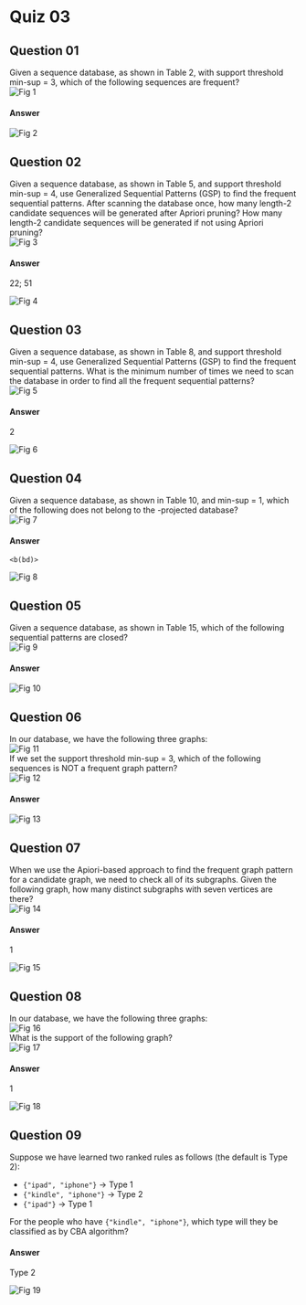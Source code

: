 Quiz 03
=======  

Question 01  
-----------  
Given a sequence database, as shown in Table 2, with support threshold min-sup = 3, which of the following sequences are frequent?  
![Fig 1](https://github.com/UtkarshPathrabe/Pattern-Discovery-In-Data-Mining/blob/master/Weekly%20Quizzes/Week%203/Fig01.png "Fig 1")  

#### Answer  
![Fig 2](https://github.com/UtkarshPathrabe/Pattern-Discovery-In-Data-Mining/blob/master/Weekly%20Quizzes/Week%203/Fig02.png "Fig 2")  

Question 02
-----------  
Given a sequence database, as shown in Table 5, and support threshold min-sup = 4, use Generalized Sequential Patterns (GSP) to find the frequent sequential patterns. After scanning the database once, how many length-2 candidate sequences will be generated after Apriori pruning? How many length-2 candidate sequences will be generated if not using Apriori pruning?  
![Fig 3](https://github.com/UtkarshPathrabe/Pattern-Discovery-In-Data-Mining/blob/master/Weekly%20Quizzes/Week%203/Fig03.png "Fig 3")  

#### Answer  
22; 51  

![Fig 4](https://github.com/UtkarshPathrabe/Pattern-Discovery-In-Data-Mining/blob/master/Weekly%20Quizzes/Week%203/Fig04.png "Fig 4")  

Question 03
-----------  
Given a sequence database, as shown in Table 8, and support threshold min-sup = 4, use Generalized Sequential Patterns (GSP) to find the frequent sequential patterns. What is the minimum number of times we need to scan the database in order to find all the frequent sequential patterns?   
![Fig 5](https://github.com/UtkarshPathrabe/Pattern-Discovery-In-Data-Mining/blob/master/Weekly%20Quizzes/Week%203/Fig05.png "Fig 5")  

#### Answer  
2  

![Fig 6](https://github.com/UtkarshPathrabe/Pattern-Discovery-In-Data-Mining/blob/master/Weekly%20Quizzes/Week%203/Fig06.png "Fig 6")  

Question 04
-----------  
Given a sequence database, as shown in Table 10, and min-sup = 1, which of the following does not belong to the <a>-projected database?  
![Fig 7](https://github.com/UtkarshPathrabe/Pattern-Discovery-In-Data-Mining/blob/master/Weekly%20Quizzes/Week%203/Fig07.png "Fig 7")  

#### Answer  
`<b(bd)>`  

![Fig 8](https://github.com/UtkarshPathrabe/Pattern-Discovery-In-Data-Mining/blob/master/Weekly%20Quizzes/Week%203/Fig08.png "Fig 8")  

Question 05
-----------  
Given a sequence database, as shown in Table 15, which of the following sequential patterns are closed?  
![Fig 9](https://github.com/UtkarshPathrabe/Pattern-Discovery-In-Data-Mining/blob/master/Weekly%20Quizzes/Week%203/Fig09.png "Fig 9")  

#### Answer  
![Fig 10](https://github.com/UtkarshPathrabe/Pattern-Discovery-In-Data-Mining/blob/master/Weekly%20Quizzes/Week%203/Fig10.png "Fig 10")  

Question 06
-----------  
In our database, we have the following three graphs:  
![Fig 11](https://github.com/UtkarshPathrabe/Pattern-Discovery-In-Data-Mining/blob/master/Weekly%20Quizzes/Week%203/Fig11.png "Fig 11")  
If we set the support threshold min-sup = 3, which of the following sequences is NOT a frequent graph pattern?  
![Fig 12](https://github.com/UtkarshPathrabe/Pattern-Discovery-In-Data-Mining/blob/master/Weekly%20Quizzes/Week%203/Fig12.png "Fig 12")  

#### Answer  
![Fig 13](https://github.com/UtkarshPathrabe/Pattern-Discovery-In-Data-Mining/blob/master/Weekly%20Quizzes/Week%203/Fig13.png "Fig 13")  

Question 07
-----------  
When we use the Apiori-based approach to find the frequent graph pattern for a candidate graph, we need to check all of its subgraphs. Given the following graph, how many distinct subgraphs with seven vertices are there?  
![Fig 14](https://github.com/UtkarshPathrabe/Pattern-Discovery-In-Data-Mining/blob/master/Weekly%20Quizzes/Week%203/Fig14.png "Fig 14")  

#### Answer  
1  

![Fig 15](https://github.com/UtkarshPathrabe/Pattern-Discovery-In-Data-Mining/blob/master/Weekly%20Quizzes/Week%203/Fig15.png "Fig 15")  

Question 08
-----------  
In our database, we have the following three graphs:  
![Fig 16](https://github.com/UtkarshPathrabe/Pattern-Discovery-In-Data-Mining/blob/master/Weekly%20Quizzes/Week%203/Fig16.png "Fig 16")  
What is the support of the following graph?  
![Fig 17](https://github.com/UtkarshPathrabe/Pattern-Discovery-In-Data-Mining/blob/master/Weekly%20Quizzes/Week%203/Fig17.png "Fig 17")  

#### Answer  
1  

![Fig 18](https://github.com/UtkarshPathrabe/Pattern-Discovery-In-Data-Mining/blob/master/Weekly%20Quizzes/Week%203/Fig18.png "Fig 18")  

Question 09
-----------  
Suppose we have learned two ranked rules as follows (the default is Type 2):  
* `{"ipad", "iphone"}` -> Type 1  
* `{"kindle", "iphone"}` -> Type 2  
* `{"ipad"}` -> Type 1  

For the people who have `{"kindle", "iphone"}`, which type will they be classified as by CBA algorithm?  

#### Answer  
Type 2  

![Fig 19](https://github.com/UtkarshPathrabe/Pattern-Discovery-In-Data-Mining/blob/master/Weekly%20Quizzes/Week%203/Fig19.png "Fig 19")  
